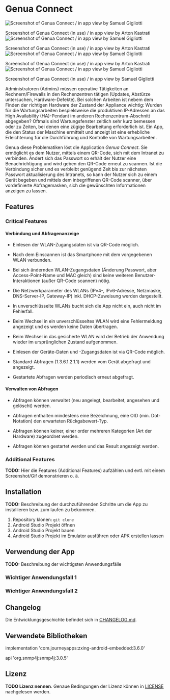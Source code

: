 # Genua Connect


![Screenshot of Genua Connect / in app view by Samuel Gigliotti](doc/images/Appscreenshot4.jpg)

Screenshot of Genua Connect (in use) / in app view by Arton Kastrati
![Screenshot of Genua Connect / in app view by Samuel Gigliotti](doc/images/Appscreenshot3.jpg)

Screenshot of Genua Connect (in use) / in app view by Arton Kastrati
![Screenshot of Genua Connect / in app view by Samuel Gigliotti](doc/images/Appscreenshot2.jpg)

Screenshot of Genua Connect (in use) / in app view by Arton Kastrati
![Screenshot of Genua Connect / in app view by Samuel Gigliotti](doc/images/Appscreenshot1.jpg)

Screenshot of Genua Connect (in use) / in app view by Samuel Gigliotti


Administratoren (Admins) müssen operative Tätigkeiten an Rechnern/Firewalls in den Rechenzentren tätigen (Updates, Abstürze untersuchen, Hardware-Defekte).
Bei solchen Arbeiten ist nebem dem Finden der richtigen Hardware der Zustand der Appliance wichtig: 
Wurden für die Wartungsarbeiten bespielsweise die produktiven IP-Adressen an das High Availability (HA)-Pendant im anderen Rechenzentrum-Abschnitt abgegeben?
Oftmals sind Wartungsfenster zeitlich sehr kurz bemessen oder zu Zeiten, bei denen eine zügige Bearbeitung erforderlich ist.
Ein App, die den Status der Maschine ermittelt und anzeigt ist eine erhebliche Erleichterung für die Durchführung und Kontrolle von Wartungsarbeiten.

Genua diese Problematiken löst die Application *Genua Connect*. Sie ermöglicht es dem Nutzer, mittels einem QR-Code, sich mit dem Intranet zu verbinden. Ändert sich das Passwort
so erhält der Nutzer eine Benachrichtigung und wird geben den QR-Code erneut zu scannen.
Ist die Verbindung sicher und es verbleibt genügend Zeit bis zur nächsten Passwort aktualisierung des Intranets, so kann der Nutzer sich zu einem Gerät begeben und mittels dem inbegriffenen
QR-Code scanner, über vordefinierte Abfragemasken, sich die gewünschten Informationen anzeigen zu lassen.

## Features

### Critical Features

#### Verbindung und Abfragenanzeige

- Einlesen der WLAN-Zugangsdaten ist via QR-Code möglich.

- Nach dem Einscannen ist das Smartphone mit dem vorgegebenen WLAN verbunden.

- Bei sich ändernden WLAN-Zugangsdaten (Änderung Passwort, aber Access-Point-Name und MAC gleich) sind keine weiteren Benutzer-Interaktionen (außer QR-Code scannen) nötig.

- Die Netzwerkparameter des WLANs (IPv4-, IPv6-Adresse, Netzmaske, DNS-Server-IP, Gateway-IP) inkl. DHCP-Zuweisung werden dargestellt.

- In unverschlüsselte WLANs bucht sich die App nicht ein, auch nicht im Fehlerfall.

- Beim Wechsel in ein unverschlüsseltes WLAN wird eine Fehlermeldung angezeigt und es werden keine Daten übertragen.

- Beim Wechsel in das gesicherte WLAN wird der Betrieb der Anwendung wieder im ursprünglichen Zustand aufgenommen.

- Einlesen der Geräte-Daten und -Zugangsdaten ist via QR-Code möglich.

- Standard-Abfragen (1.3.6.1.2.1.1) werden vom Gerät abgefragt und angezeigt.

- Gestartete Abfragen werden periodisch erneut abgefragt.

#### Verwalten von Abfragen

- Abfragen können verwaltet (neu angelegt, bearbeitet, angesehen und gelöscht) werden.

- Abfragen enthalten mindestens eine Bezeichnung, eine OID (min. Dot-Notation) den erwarteten Rückgabewert-Typ.

- Abfragen können keiner, einer order mehreren Kategorien (Art der Hardware) zugeordnet werden.

- Abfragen können gestartet werden und das Result angezeigt werden.

### Additional Features
**TODO:** Hier die Features (Additional Features) aufzählen und evtl. mit einem Screenshot/Gif demonstrieren o. ä.

## Installation

**TODO:** Beschreibung der durchzuführenden Schritte um die App zu installieren bzw. zum laufen zu bekommen.

1. Repository klonen: `git clone`
2. Android Studio Projekt öffnen
3. Android Studio Projekt bauen
4. Android Studio Projekt im Emulator ausführen oder APK erstellen lassen

## Verwendung der App

**TODO:** Beschreibung der wichtigsten Anwendungsfälle

### Wichtiger Anwendungsfall 1

### Wichtiger Anwendungsfall 2

## Changelog

Die Entwicklungsgeschichte befindet sich in [CHANGELOG.md](CHANGELOG.md).

## Verwendete Bibliotheken

implementation 'com.journeyapps:zxing-android-embedded:3.6.0'

api 'org.snmp4j:snmp4j:3.0.5'

## Lizenz

**TODO Lizenz nennen**. Genaue Bedingungen der Lizenz können in [LICENSE](LICENSE) nachgelesen werden.